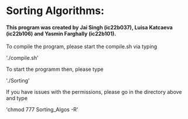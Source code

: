 # Sorting Algorithms:

#### This program was created by Jai Singh (ic22b037), Luisa Katcaeva (ic22b106) and Yasmin Farghally (ic22b101).

To compile the program, please start the compile.sh via typing

'./compile.sh'

To start the programm then, please type

'./Sorting'

If you have issues with the permissions, please go in the directory above and type

'chmod 777 Sorting_Algos -R'
